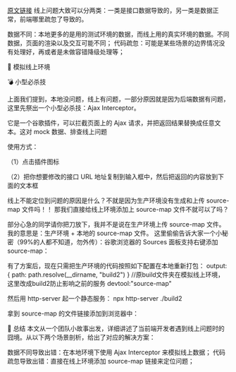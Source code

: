 [原文链接](https://juejin.cn/post/7166031357418668040)
线上问题大致可以分两类：一类是接口数据导致的，另一类是数据正常，前端哪里疏忽了导致的。

数据不同：本地更多的是用的测试环境的数据，而线上用的真实环境的数据。不同数据，页面的渲染以及交互可能不同；
代码疏忽：可能是某些场景的边界情况没有处理好，再或者是未做容错降级处理等；

💁 模拟线上环境

💣 小型必杀技

上面我们提到，本地没问题，线上有问题，一部分原因就是因为后端数据有问题，这里先祭出一个小型必杀技：Ajax Interceptor。

它是一个谷歌插件，可以拦截页面上的 Ajax 请求，并把返回结果替换成任意文本。这对 mock 数据、排查线上问题 

使用方式：

（1）点击插件图标

（2）把你想要修改的接口 URL 地址复制到输入框中，然后把返回的内容放到下面的文本框

线上不能定位到问题的原因是什么？不就是因为生产环境没有生成和上传 source-map 文件吗！！
那我们直接给线上环境添加上 source-map 文件不就可以了吗？

部分心急的同学请你把刀放下，我并不是说在生产环境上传 source-map 文件。
我的意思是：生产环境 + 本地的 source-map 文件。
这里偷偷告诉大家一个小秘密（99%的人都不知道，勿外传）：谷歌浏览器的 Sources 面板支持右键添加 source-map：

有了方案后，现在只需把生产环境的代码按照如下配置在本地重新打包：
 output:{  path: path.resolve(__dirname, "build2") } //原build文件夹在模拟线上环境，这里改成build2防止影响之前的服务
 devtool:"source-map"

然后用 http-server 起一个静态服务：
npx http-server ./build2

拿到 source-map 的文件链接添加到浏览器中：

👋 总结
本文从一个团队小故事出发，详细讲述了当前端开发者遇到线上问题时的囧境。从以下两个场景剖析，给出了对应的解决方案：

数据不同导致出错：在本地环境下使用 Ajax Interceptor 来模拟线上数据；
代码疏忽导致出错：直接在线上环境添加 source-map 链接来定位问题；
